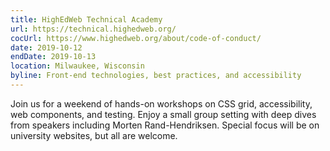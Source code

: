 ```yaml
---
title: HighEdWeb Technical Academy
url: https://technical.highedweb.org/
cocUrl: https://www.highedweb.org/about/code-of-conduct/
date: 2019-10-12
endDate: 2019-10-13
location: Milwaukee, Wisconsin
byline: Front-end technologies, best practices, and accessibility
---
```


Join us for a weekend of hands-on workshops on CSS grid, accessibility, web components, and testing. Enjoy a small group setting with deep dives from speakers including Morten Rand-Hendriksen. Special focus will be on university websites, but all are welcome.
